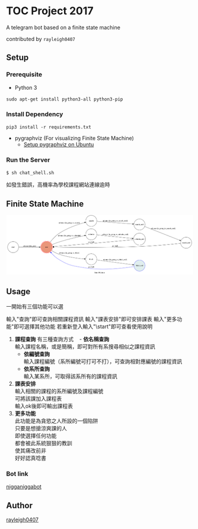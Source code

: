 # TOC Project 2017

A telegram bot based on a finite state machine

contributed by `rayleigh0407`

## Setup

### Prerequisite
* Python 3

```shell
sudo apt-get install python3-all python3-pip
```

### Install Dependency


```shell
pip3 install -r requirements.txt
```


* pygraphviz (For visualizing Finite State Machine)
    * [Setup pygraphviz on Ubuntu](http://www.jianshu.com/p/a3da7ecc5303)



### Run the Server

```shell
$ sh chat_shell.sh
```

如發生錯誤，高機率為學校課程網站連線逾時

## Finite State Machine
![fsm](./img/show-fsm.png)

## Usage

一開始有三個功能可以選

輸入"查詢"即可查詢相關課程資訊
輸入"課表安排"即可安排課表
輸入"更多功能"即可選擇其他功能
若重新登入輸入"\start"即可查看使用說明

1. **課程查詢**
	有三種查詢方式
    - **依名稱查詢**
	<br>輸入課程名稱，或是簡稱，即可對所有系搜尋相似之課程資訊
    - **依編號查詢** 
	<br>輸入課程編號（系所編號可打可不打），可查詢相對應編號的課程資訊
    - **依系所查詢**
	<br>輸入某系所，可取得該系所有的課程資訊
2. **課表安排**
<br>輸入相關的課程的系所編號及課程編號
<br>可將該課加入課程表
<br>輸入ok後即可輸出課程表
3. **更多功能**
<br>此功能是為貪慾之人所設的一個陷阱
<br>只要是想搶涼爽課的人
<br>即使選擇任何功能
<br>都會被此系統狠狠的教訓
<br>使其痛改前非
<br>好好認真唸書
    
### Bot link
[nigganiggabot](https://telegram.me/nigganiggabot)
## Author
[rayleigh0407](https://github.com/rayleigh0407)
